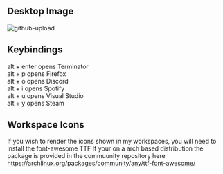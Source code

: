 ## Desktop Image
![github-upload](https://user-images.githubusercontent.com/74705524/104528243-b8653400-55d4-11eb-9725-5231290b6426.png)



## Keybindings
alt + enter  opens Terminator     
alt + p      opens Firefox        
alt + o      opens Discord     
alt + i      opens Spotify      
alt + u      opens Visual Studio    
alt + y      opens Steam  

## Workspace Icons
If you wish to render the icons shown in my workspaces, you will need to install the font-awesome TTF
If your on a arch based distribution the package is provided in the commuunity repository here 
https://archlinux.org/packages/community/any/ttf-font-awesome/

